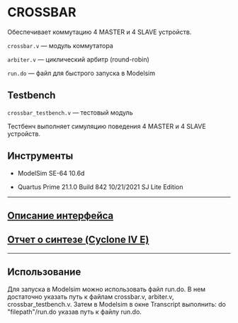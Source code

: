 # CROSSBAR 

Обеспечивает коммутацию 4 MASTER и 4 SLAVE устройств.

`crossbar.v` —  модуль коммутатора

`arbiter.v` — циклический арбитр (round-robin)

`run.do` —  файл для быстрого запуска в Modelsim

## Testbench

`crossbar_testbench.v` — тестовый модуль

Тестбенч выполняет симуляцию поведения 4 MASTER и 4 SLAVE устройств. 

## Инструменты

* ModelSim SE-64 10.6d

* Quartus Prime 21.1.0 Build 842 10/21/2021 SJ Lite Edition
___

## [Описание интерфейса](https://github.com/romantitovmephi/Crossbar/blob/main/docs/interface.md)

## [Отчет о синтезе (Cyclone IV E)](https://github.com/romantitovmephi/Crossbar/blob/main/docs/synthesis.md)

___

## Использование

Для запуска в Modelsim можно использовать файл run.do. В нем достаточно указать путь к файлам crossbar.v, arbiter.v, crossbar_testbench.v. Затем в Modelsim в окне Transcript выполнить: do "filepath"/run.do указав путь к файлу run.do.







